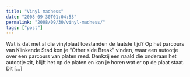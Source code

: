 ```yaml
---
title: "Vinyl madness"
date: "2008-09-30T01:04:53"
permalink: "2008/09/30/vinyl-madness/"
tags: ["post"]
---
```

Wat is dat met al die vinylplaat toestanden de laatste tijd? Op het parcours van Klinkende Stad kon je “Other side Break” vinden, waar een autootje over een parcours van platen reed. Dankzij een naald die onderaan het autootje zit, blijft het op de platen en kan je horen wat er op de plaat staat. Dit \[…\]
